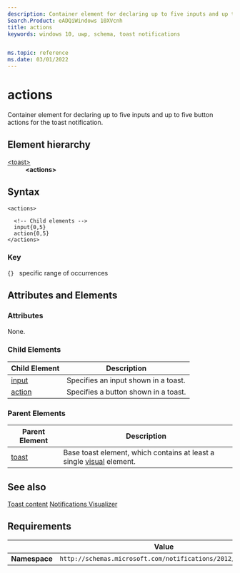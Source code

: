 ```yaml
---
description: Container element for declaring up to five inputs and up to five button actions for the toast notification.
Search.Product: eADQiWindows 10XVcnh
title: actions
keywords: windows 10, uwp, schema, toast notifications


ms.topic: reference
ms.date: 03/01/2022
---
```


# actions

Container element for declaring up to five inputs and up to five button actions for the toast notification.

## Element hierarchy

<dl>
<dt><a href="element-toast.md">&lt;toast&gt;</a></dt>
<dd><b>&lt;actions&gt;</b></dd>
</dl>

## Syntax

``` syntax
<actions>

  <!-- Child elements -->
  input{0,5}
  action{0,5}   
</actions>
```

### Key

`{}`   specific range of occurrences

## Attributes and Elements


### Attributes

None.

### Child Elements

| Child Element | Description |
|---------------|-------------|
| [input](element-input.md) | Specifies an input shown in a toast. |
| [action](element-action.md) | Specifies a button shown in a toast. |

### Parent Elements

| Parent Element | Description |
|----------------|-------------|
| [toast](element-toast.md) | Base toast element, which contains at least a single [visual](element-visual.md) element. |


## See also

[Toast content](/windows/apps/design/shell/tiles-and-notifications/adaptive-interactive-toasts)
[Notifications Visualizer](windows/apps/design/shell/tiles-and-notifications/notifications-visualizer)


## Requirements

|          | Value |
|----------|--------------|
| **Namespace** | `http://schemas.microsoft.com/notifications/2012/toast.xsd` |

 

 
